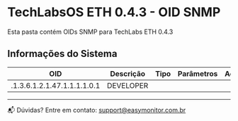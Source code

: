 # TechLabsOS ETH 0.4.3 - OID SNMP 

Esta pasta contém OIDs SNMP para TechLabs ETH 0.4.3

## Informações do Sistema

| OID     | Descrição | Tipo | Parâmetros | Acesso
|-----------|-----------|-----------|-----------|-----------|
| .1.3.6.1.2.1.47.1.1.1.1.0.1 | DEVELOPER  |

---

📬 Dúvidas? Entre em contato: [support@easymonitor.com.br](mailto:support@easymonitor.com.br)